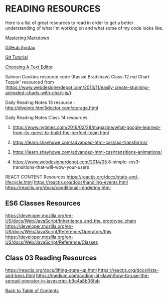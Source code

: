 # READING RESOURCES

Here is a list of great resources to read in order to get a better understanding of what I'm working on and what some of my code looks like.

[Mastering Markdown](https://guides.github.com/features/mastering-markdown)

[GitHub Syntax](https://docs.github.com/en/free-pro-team@latest/github/writing-on-github/basic-writing-and-formatting-syntax)

[Git Tutorial](https://blog.udemy.com/git-tutorial-a-comprehensive-guide/)

[Choosing A Text Editor](https://codefellows.github.io/code-102-guide/curriculum/class-02/Choosing-A-Text-Editor--The-Older-Co)

Salmon Cookies resource code (Kassie Bradshaw)
Class-12.md Chart Toppin' resourced from (https://www.webdesignerdepot.com/2013/11/easily-create-stunning-animated-charts-with-chart-js/)

Daily Reading Notes 13 resource : http://diveinto.html5doctor.com/storage.html

Daily Reading Notes Class 14 resources: 
1. https://www.nytimes.com/2016/02/28/magazine/what-google-learned-from-its-quest-to-build-the-perfect-team.html

2. https://learn.shayhowe.com/advanced-html-css/css-transforms/

3. https://learn.shayhowe.com/advanced-html-css/transitions-animations/

4. https://www.webdesignerdepot.com/2014/05 8-simple-css3-transitions-that-will-wow-your-users

REACT CONTENT Resources
    https://reactjs.org/docs/state-and-lifecycle.html
    https://reactjs.org/docs/handling-events.html
    https://reactjs.org/docs/conditional-rendering.html

## ES6 Classes Resources

https://developer.mozilla.org/en-US/docs/Web/JavaScript/Inheritance_and_the_prototype_chain
https://developer.mozilla.org/en-US/docs/Web/JavaScript/Reference/Operators/this
https://developer.mozilla.org/en-US/docs/Web/JavaScript/Reference/Classes

## Class 03 Reading Resources
https://reactjs.org/docs/lifting-state-up.html
https://reactjs.org/docs/lists-and-keys.html
https://medium.com/coding-at-dawn/how-to-use-the-spread-operator-in-javascript-b9e4a8b06fab

[Back to Table of Contents](/README.md)